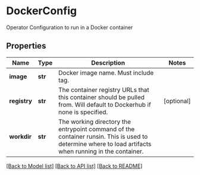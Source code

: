 # DockerConfig

Operator Configuration to run in a Docker container
## Properties
Name | Type | Description | Notes
------------ | ------------- | ------------- | -------------
**image** | **str** | Docker image name. Must include tag. | 
**registry** | **str** | The container registry URLs that this container should be pulled from. Will default to Dockerhub if none is specified. | [optional] 
**workdir** | **str** | The working directory the entrypoint command of the container runsin. This is used to determine where to load artifacts when running in the container. | 

[[Back to Model list]](../README.md#documentation-for-models) [[Back to API list]](../README.md#documentation-for-api-endpoints) [[Back to README]](../README.md)


